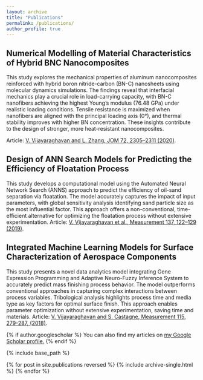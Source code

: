```yaml
---
layout: archive
title: "Publications"
permalink: /publications/
author_profile: true
---
```

## Numerical Modelling of Material Characteristics of Hybrid BNC Nanocomposites

This study explores the mechanical properties of aluminum nanocomposites reinforced with hybrid boron nitride-carbon (BN-C) nanosheets using molecular dynamics simulations. The findings reveal that interfacial mechanics play a crucial role in load-carrying capacity, with BN-C nanofibers achieving the highest Young’s modulus (76.48 GPa) under realistic loading conditions. Tensile resistance is maximized when nanofibers are aligned with the principal loading axis (0°), and thermal stability improves with higher BN concentration. These insights contribute to the design of stronger, more heat-resistant nanocomposites.

Article: [V. Vijayaraghavan and L. Zhang, JOM 72, 2305–2311 (2020)](https://link.springer.com/article/10.1007/s11837-020-04031-9).

## Design of ANN Search Models for Predicting the Efficiency of Floatation Process
This study develops a computational model using the Automated Neural Network Search (ANNS) approach to predict the efficiency of oil-sand separation via floatation. The model accurately captures the impact of input parameters, with global sensitivity analysis identifying sand particle size as the most influential factor. This approach offers a non-conventional, time-efficient alternative for optimizing the floatation process without extensive experimentation.
Article: [V. Vijayaraghavan et al., Measurement 137, 122–129 (2019)](https://www.sciencedirect.com/science/article/abs/pii/S0263224119300867).

## Integrated Machine Learning Models for Surface Characterization of Aerospace Components
This study presents a novel data analytics model integrating Gene Expression Programming and Adaptive Neuro-Fuzzy Inference System to accurately predict mass finishing process behavior. The model outperforms conventional approaches in capturing complex interactions between process variables. Tribological analysis highlights process time and media type as key factors for optimal surface finish. This approach enables parameter optimization without extensive experimentation, saving time and materials.
Article: [V. Vijayaraghavan and S. Castagne, Measurement 115, 279-287, (2018)](https://www.sciencedirect.com/science/article/abs/pii/S0959652616302694).


{% if author.googlescholar %}
  You can also find my articles on <u><a href="{{author.googlescholar}}">my Google Scholar profile</a>.</u>
{% endif %}

{% include base_path %}

{% for post in site.publications reversed %}
  {% include archive-single.html %}
{% endfor %}
